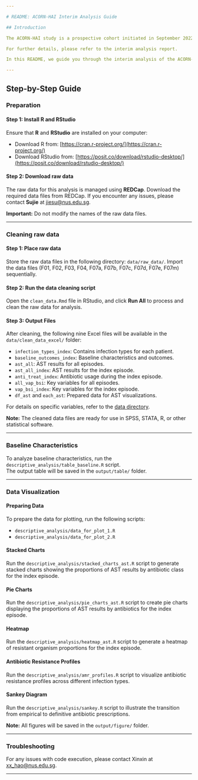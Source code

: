 ```yaml
---

# README: ACORN-HAI Interim Analysis Guide

## Introduction

The ACORN-HAI study is a prospective cohort initiated in September 2022 and scheduled to conclude in December 2024, with data for this interim analysis updated as of April 26, 2024. The study aims to establish a large-scale, multi-center patient-centered surveillance network focused on antimicrobial resistance in severe healthcare-associated infections. Additionally, it serves as a foundation for future interventional clinical trials targeting multidrug-resistant infections. This includes building the capacity of microbiology laboratories and developing robust data collection and sharing platforms.

For further details, please refer to the interim analysis report.

In this README, we guide you through the interim analysis of the ACORN-HAI cohort using R. The guide covers baseline characteristics, microbiology data, and antibiotic usage, alongside explanations, code examples, and the implications of each component.

---
```


## Step-by-Step Guide

### Preparation

#### Step 1: Install R and RStudio
Ensure that **R** and **RStudio** are installed on your computer:

- Download R from: [https://cran.r-project.org/](https://cran.r-project.org/)
- Download RStudio from: [https://posit.co/download/rstudio-desktop/](https://posit.co/download/rstudio-desktop/)

#### Step 2: Download raw data
The raw data for this analysis is managed using **REDCap**. Download the required data files from REDCap. If you encounter any issues, please contact **Sujie** at jiesu@nus.edu.sg.

**Important:** Do not modify the names of the raw data files.

---

### Cleaning raw data

#### Step 1: Place raw data
Store the raw data files in the following directory: `data/raw_data/`. Import the data files (F01, F02, F03, F04, F07a, F07b, F07c, F07d, F07e, F07m) sequentially.

#### Step 2: Run the data cleaning script
Open the `clean_data.Rmd` file in RStudio, and click **Run All** to process and clean the raw data for analysis.

#### Step 3: Output Files
After cleaning, the following nine Excel files will be available in the `data/clean_data_excel/` folder:

- `infection_types_index`: Contains infection types for each patient.
- `baseline_outcomes_index`: Baseline characteristics and outcomes.
- `ast_all`: AST results for all episodes.
- `ast_all_index`: AST results for the index episode.
- `anti_treat_index`: Antibiotic usage during the index episode.
- `all_vap_bsi`: Key variables for all episodes.
- `vap_bsi_index`: Key variables for the index episode.
- `df_ast` and `each_ast`: Prepared data for AST visualizations.

For details on specific variables, refer to the [data directory](https://docs.google.com/spreadsheets/d/1jz6uLEr5W_TLF88tHTcc-DNK-3iql8Ji5GziOl9Hflg/edit?gid=510416900#gid=510416900).

**Note:** The cleaned data files are ready for use in SPSS, STATA, R, or other statistical software.

---

### Baseline Characteristics 
To analyze baseline characteristics, run the `descriptive_analysis/table_baseline.R` script.  
The output table will be saved in the `output/table/` folder.

---

### Data Visualization

#### Preparing Data
To prepare the data for plotting, run the following scripts:
- `descriptive_analysis/data_for_plot_1.R`
- `descriptive_analysis/data_for_plot_2.R`

#### Stacked Charts
Run the `descriptive_analysis/stacked_charts_ast.R` script to generate stacked charts showing the proportions of AST results by antibiotic class for the index episode.

#### Pie Charts 
Run the `descriptive_analysis/pie_charts_ast.R` script to create pie charts displaying the proportions of AST results by antibiotics for the index episode.

#### Heatmap
Run the `descriptive_analysis/heatmap_ast.R` script to generate a heatmap of resistant organism proportions for the index episode.

#### Antibiotic Resistance Profiles
Run the `descriptive_analysis/amr_profiles.R` script to visualize antibiotic resistance profiles across different infection types.

#### Sankey Diagram
Run the `descriptive_analysis/sankey.R` script to illustrate the transition from empirical to definitive antibiotic prescriptions.

**Note:** All figures will be saved in the `output/figure/` folder.

---

### Troubleshooting
For any issues with code execution, please contact Xinxin at xx_hao@nus.edu.sg.

--- 
